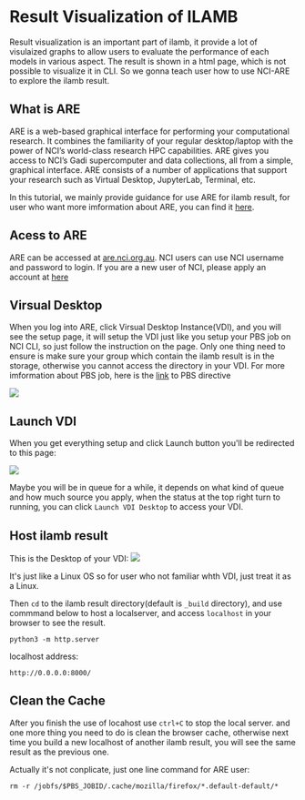 # Result Visualization of ILAMB

Result visualization is an important part of ilamb, it provide a lot of visulaized graphs to allow users to evaluate the performance of each models in various aspect. The result is shown in a html page, which is not possible to visualize it in CLI. So we gonna teach user how to use NCI-ARE to explore the ilamb result.

## What is ARE

ARE is a web-based graphical interface for performing your computational research. It combines the familiarity of your regular desktop/laptop with the power of NCI’s world-class research HPC capabilities. ARE gives you access to NCI’s Gadi supercomputer and data collections, all from a simple, graphical interface. ARE consists of a number of applications that support your research such as Virtual Desktop, JupyterLab, Terminal, etc.

In this tutorial, we mainly provide guidance for use ARE for ilamb result, for user who want more imformation about ARE, you can find it [here](https://opus.nci.org.au/display/Help/ARE+User+Guide). 


## Acess to ARE

ARE can be accessed at [are.nci.org.au](https://are.nci.org.au/). NCI users can use NCI username and password to login. If you are a new user of NCI, please apply an account at [here](https://my.nci.org.au/mancini/signup/0)


## Virsual Desktop

When you log into ARE, click Virsual Desktop Instance(VDI), and you will see the setup page, it will setup the VDI just like you setup your PBS job on NCI CLI, so just follow the instruction on the page. Only one thing need to ensure is make sure your group which contain the ilamb result is in the storage, otherwise you cannot access the directory in your VDI. For more imformation about PBS job, here is the [link](https://opus.nci.org.au/display/Help/PBS+Directives+Explained) to PBS directive


![](./image/storage.png)

## Launch VDI
 When you get everything setup and click Launch button you'll be redirected to this page:

 ![](./image/running.png)

Maybe you will be in queue for a while, it depends on what kind of queue and how much source you apply, when the status at the top right turn to running, you can click `Launch VDI Desktop` to access your VDI.

## Host ilamb result

This is the Desktop of your VDI:
![](./image/vdi.png)

It's just like a Linux OS so for user who not familiar whth VDI, just treat it as a Linux.

Then `cd` to the ilamb result directory(default is `_build` directory), and use commmand below to host a localserver, and access `localhost` in your browser to see the result.
```
python3 -m http.server
```
localhost address:
```
http://0.0.0.0:8000/
```

## Clean the Cache

After you finish the use of locahost use `ctrl+C` to stop the local server. and one more thing you need to do is clean the browser cache, otherwise next time you build a new localhost of another ilamb result, you will see the same result as the previous one.

Actually it's not conplicate, just one line command for ARE user:
```
rm -r /jobfs/$PBS_JOBID/.cache/mozilla/firefox/*.default-default/*
```